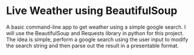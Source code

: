 # Live Weather using BeautifulSoup

A basic command-line app to get weather using a simple google search. I will use the BeautifulSoup and Requests library in python for this project. The idea is simple, perform a google search using the user input to modify the search string and then parse out the result in a presentable format.
